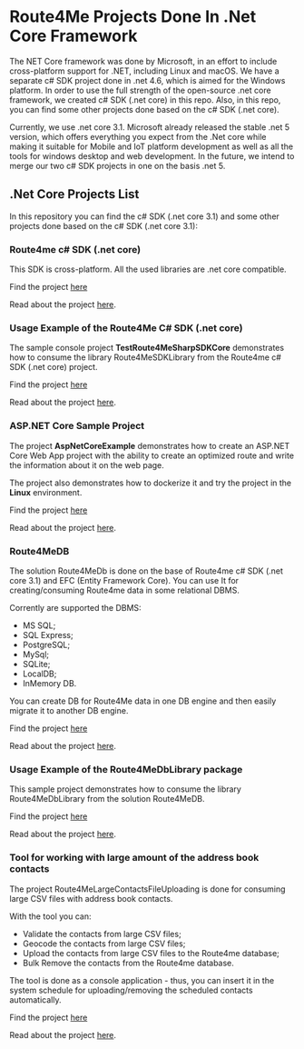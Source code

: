 # Route4Me Projects Done In .Net Core Framework

The NET Core framework was done by Microsoft, in an effort to include cross-platform support for .NET, including Linux and macOS. We have a separate c# SDK project done in .net 4.6, which is aimed for the Windows platform. In order to use the full strength of the open-source .net core framework, we created c# SDK (.net core) in this repo. Also, in this repo, you can find some other projects done based on the c# SDK (.net core).

Currently, we use .net core 3.1. Microsoft already released the stable .net 5 version, which offers everything you expect from the .Net core while making it suitable for Mobile and IoT platform development as well as all the tools for windows desktop and web development. In the future, we intend to merge our two c# SDK projects in one on the basis .net 5.

## .Net Core Projects List

In this repository you can find the c# SDK (.net core 3.1) and some other projects done based on the c# SDK (.net core 3.1):

### Route4me c# SDK (.net core)   

This SDK is cross-platform. All the used libraries are .net core compatible.  

Find the project [here](https://github.com/route4me/route4me-net-core/tree/master/route4me-csharp-sdk)  

Read about the project [here](https://github.com/route4me/route4me-net-core/blob/master/route4me-csharp-sdk/README.md).

### Usage Example of the Route4Me C# SDK (.net core)

The sample console project **TestRoute4MeSharpSDKCore** demonstrates how to consume the library Route4MeSDKLibrary from the Route4me c# SDK (.net core) project.  

Find the project [here](https://github.com/route4me/route4me-net-core/tree/master/TestRoute4MeSharpSDKCore)  

Read about the project [here](https://github.com/route4me/route4me-net-core/blob/master/TestRoute4MeSharpSDKCore/README.md).  

### ASP.NET Core Sample Project

The project **AspNetCoreExample** demonstrates how to create an ASP.NET Core Web App project with the ability to create an optimized route and write the information about it on the web page.

The project also demonstrates how to dockerize it and try the project in the **Linux** environment.

Find the project [here](https://github.com/route4me/route4me-net-core/tree/master/AspNetCoreExample)  

Read about the project [here](https://github.com/route4me/route4me-net-core/blob/master/AspNetCoreExample/README.md).

### Route4MeDB

The solution Route4MeDb is done on the base of Route4me c# SDK (.net core 3.1) and EFC (Entity Framework Core). You can use It for creating/consuming Route4me data in some relational DBMS. 

Corrently are supported the DBMS:  
- MS SQL;
- SQL Express;
- PostgreSQL;
- MySql;
- SQLite;
- LocalDB;
- InMemory DB.

You can create DB for Route4Me data in one DB engine and then easily migrate it to another DB engine.

Find the project [here](https://github.com/route4me/route4me-net-core/tree/master/Route4MeDB)  

Read about the project [here](https://github.com/route4me/route4me-net-core/blob/master/Route4MeDB/README.md).

### Usage Example of the Route4MeDbLibrary package

This sample project demonstrates how to consume the library Route4MeDbLibrary from the solution Route4MeDB.

Find the project [here](https://github.com/route4me/route4me-net-core/tree/master/Route4MeDbExample)  

Read about the project [here](https://github.com/route4me/route4me-net-core/blob/master/Route4MeDbExample/Route4MeDbExample/README.md).  

### Tool for working with large amount of the address book contacts

The project Route4MeLargeContactsFileUploading is done for consuming large CSV files with address book contacts.

With the tool you can:
- Validate the contacts from large CSV files;
- Geocode the contacts from large CSV files;
- Upload the contacts from large CSV files to the Route4me database;
- Bulk Remove the contacts from the Route4me database.

The tool is done as a console application - thus, you can insert it in the system schedule for uploading/removing the scheduled contacts automatically.

Find the project [here](https://github.com/route4me/route4me-net-core/tree/master/Route4MeLargeContactsFileUploading)  

Read about the project [here](https://github.com/route4me/route4me-net-core/blob/master/Route4MeLargeContactsFileUploading/Route4MeLargeContactsFileUploading/README.md).  
